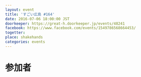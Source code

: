 ```yaml
---
layout: event
title: 'すごい広島 #164'
date: 2016-07-06 18:00:00 JST
doorkeeper: https://great-h.doorkeeper.jp/events/48241
facebook: https://www.facebook.com/events/1549786568664453/
togetter:
place: shakehands
categories: events
---
```


# 参加者
